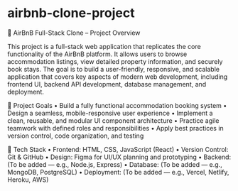 # airbnb-clone-project
🏡 AirBnB Full-Stack Clone – Project Overview

This project is a full-stack web application that replicates the core functionality of the AirBnB platform. It allows users to browse accommodation listings, view detailed property information, and securely book stays. The goal is to build a user-friendly, responsive, and scalable application that covers key aspects of modern web development, including frontend UI, backend API development, database management, and deployment.

🎯 Project Goals
	•	Build a fully functional accommodation booking system
	•	Design a seamless, mobile-responsive user experience
	•	Implement a clean, reusable, and modular UI component architecture
	•	Practice agile teamwork with defined roles and responsibilities
	•	Apply best practices in version control, code organization, and testing

🔧 Tech Stack
	•	Frontend: HTML, CSS, JavaScript (React)
	•	Version Control: Git & GitHub
	•	Design: Figma for UI/UX planning and prototyping
	•	Backend: (To be added — e.g., Node.js, Express)
	•	Database: (To be added — e.g., MongoDB, PostgreSQL)
	•	Deployment: (To be added — e.g., Vercel, Netlify, Heroku, AWS)
